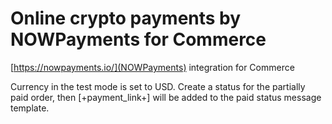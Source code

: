 # Online crypto payments by NOWPayments for Commerce
[https://nowpayments.io/](NOWPayments) integration for Commerce

Currency in the test mode is set to USD.
Create a status for the partially paid order, then [+payment_link+] will be added to the paid status message template.
